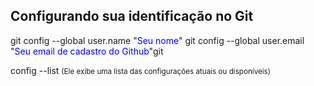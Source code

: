 ## Configurando sua identificação no Git

git config --global user.name "<span style="color:blue;">Seu nome</span>"
git config --global user.email "<span style="color:blue;">Seu email de cadastro do Github</span>"git 

config --list  <small>(Ele exibe uma lista das configurações atuais ou disponíveis)</small>


